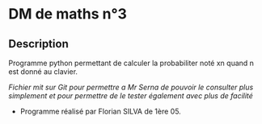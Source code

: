 # DM de maths n°3 

## Description 
Programme python permettant de calculer la probabiliter noté xn quand n est donné au clavier.


*Fichier mit sur Git pour permettre a Mr Serna 
de pouvoir le consulter plus simplement et pour
permettre de le tester également avec plus de facilité* 


- Programme réalisé par Florian SILVA de 1ère 05.
